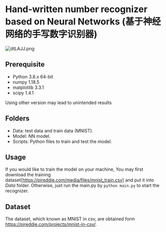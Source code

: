 #  Hand-written number recognizer based on Neural Networks (基于神经网络的手写数字识别器)
![dtLAJJ.png](https://s1.ax1x.com/2020/08/21/dtLAJJ.png)
## Prerequisite
- Python 3.8.x 64-bit
- numpy 1.18.5
- matplotlib 3.3.1
- scipy 1.4.1

Using other version may lead to unintended results

## Folders
- Data: test data and train data (MNIST).
- Model: NN model.
- Scripts: Python files to train and test the model.

## Usage
If you would like to train the model on your machine, You may first download the training dataset[https://pjreddie.com/media/files/mnist_train.csv] and put it into *Data* folder. Otherwise, just run the main.py by `python main.py` to start the recognizer.


## Dataset

The dataset, which known as MNIST in csv, are obtained form https://pjreddie.com/projects/mnist-in-csv/.
